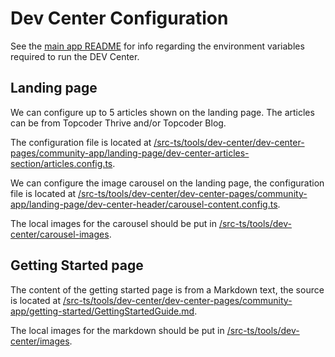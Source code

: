 # Dev Center Configuration

See the [main app README](/README.md) for info regarding the environment variables required to run the DEV Center.

## Landing page

We can configure up to 5 articles shown on the landing page. The articles can be from Topcoder Thrive and/or Topcoder Blog.

The configuration file is located at [/src-ts/tools/dev-center/dev-center-pages/community-app/landing-page/dev-center-articles-section/articles.config.ts](/src-ts/tools/dev-center/dev-center-pages/community-app/landing-page/dev-center-articles-section/articles.config.ts).

We can configure the image carousel on the landing page, the configuration file is located at [/src-ts/tools/dev-center/dev-center-pages/community-app/landing-page/dev-center-header/carousel-content.config.ts](/src-ts/tools/dev-center/dev-center-pages/community-app/landing-page/dev-center-header/carousel-content.config.t).

The local images for the carousel should be put in [/src-ts/tools/dev-center/carousel-images](/src-ts/tools/dev-center/carousel-images).

## Getting Started page

The content of the getting started page is from a Markdown text, the source is located at [/src-ts/tools/dev-center/dev-center-pages/community-app/getting-started/GettingStartedGuide.md](/src-ts/tools/dev-center/dev-center-pages/community-app/getting-started/GettingStartedGuide.md).

The local images for the markdown should be put in [/src-ts/tools/dev-center/images](/src-ts/tools/dev-center/images).
